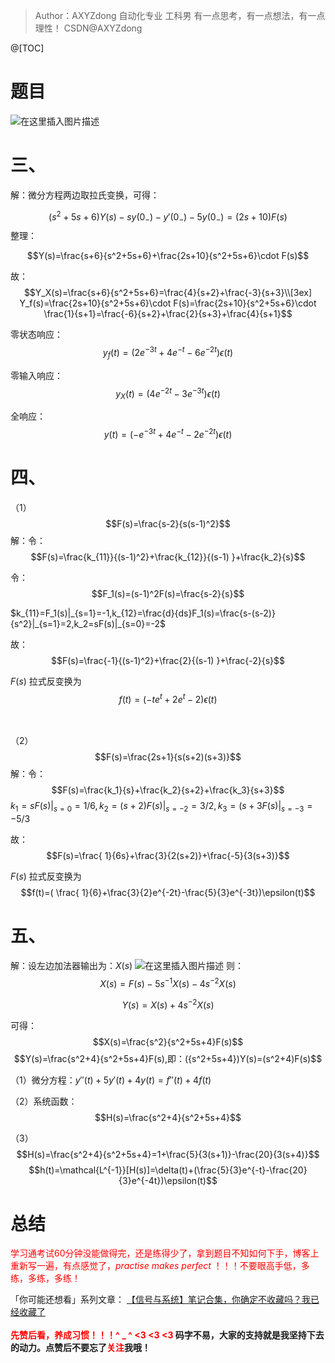 >Author：AXYZdong
>自动化专业 工科男
>有一点思考，有一点想法，有一点理性！
>CSDN@AXYZdong

@[TOC]
# 题目
![在这里插入图片描述](https://img-blog.csdnimg.cn/20200417214620128.png?x-oss-process=image/watermark,type_ZmFuZ3poZW5naGVpdGk,shadow_10,text_aHR0cHM6Ly9ibG9nLmNzZG4ubmV0L3FxXzQzMzI4MzEz,size_16,color_FFFFFF,t_70#pic_center)
# 三、
解：微分方程两边取拉氏变换，可得：

$$(s^2+5s+6)Y(s)-sy(0_{-})-y'(0_{-})-5y(0_{-})=(2s+10)F(s)$$
整理：

$$Y(s)=\frac{s+6}{s^2+5s+6}+\frac{2s+10}{s^2+5s+6}\cdot F(s)$$

故：$$Y_X(s)=\frac{s+6}{s^2+5s+6}=\frac{4}{s+2}+\frac{-3}{s+3}\\[3ex]
Y_f(s)=\frac{2s+10}{s^2+5s+6}\cdot F(s)=\frac{2s+10}{s^2+5s+6}\cdot \frac{1}{s+1}=\frac{-6}{s+2}+\frac{2}{s+3}+\frac{4}{s+1}$$

零状态响应：$$y_f(t)=(2e^{-3t}+4e^{-t}-6e^{-2t})\epsilon(t)$$

零输入响应：$$y_X(t)=( 4e^{-2t}-3e^{-3t})\epsilon(t)$$

全响应：$$y(t)=(-e^{-3t}+4e^{-t}-2e^{-2t})\epsilon(t)$$

# 四、
（1）$$F(s)=\frac{s-2}{s(s-1)^2}$$
解：令：$$F(s)=\frac{k_{11}}{(s-1)^2}+\frac{k_{12}}{(s-1) }+\frac{k_2}{s}$$

令：$$F_1(s)=(s-1)^2F(s)=\frac{s-2}{s}$$

$k_{11}=F_1(s)|_{s=1}=-1,k_{12}=\frac{d}{ds}F_1(s)=\frac{s-(s-2)}{s^2}|_{s=1}=2,k_2=sF(s)|_{s=0}=-2$

故：$$F(s)=\frac{-1}{(s-1)^2}+\frac{2}{(s-1) }+\frac{-2}{s}$$

$F(s)$ 拉式反变换为 $$f(t)=(-te^t+2e^t-2)\epsilon(t)$$





\
\
（2）$$F(s)=\frac{2s+1}{s(s+2)(s+3)}$$
解：令：$$F(s)=\frac{k_1}{s}+\frac{k_2}{s+2}+\frac{k_3}{s+3}$$
$k_1=sF(s)|_{s=0}=1/6,k_2=(s+2)F(s)|_{s=-2}=3/2,k_3=(s+3F(s)|_{s=-3}=-5/3$

故：$$F(s)=\frac{ 1}{6s}+\frac{3}{2(s+2)}+\frac{-5}{3(s+3)}$$

$F(s)$ 拉式反变换为 $$f(t)=( \frac{ 1}{6}+\frac{3}{2}e^{-2t}-\frac{5}{3}e^{-3t})\epsilon(t)$$

# 五、
解：设左边加法器输出为：$X(s)$
![在这里插入图片描述](https://img-blog.csdnimg.cn/20200417224445871.png?x-oss-process=image/watermark,type_ZmFuZ3poZW5naGVpdGk,shadow_10,text_aHR0cHM6Ly9ibG9nLmNzZG4ubmV0L3FxXzQzMzI4MzEz,size_16,color_FFFFFF,t_70#pic_center)
则：$$X(s)=F(s)-5s^{-1}X(s)-4s^{-2}X(s)$$




$$Y(s)=X(s)+4s^{-2}X(s)$$

可得：$$X(s)=\frac{s^2}{s^2+5s+4}F(s)$$
$$Y(s)=\frac{s^2+4}{s^2+5s+4}F(s),即：({s^2+5s+4})Y(s)=(s^2+4)F(s)$$

（1）微分方程：$y''(t)+5y'(t)+4y(t)=f''(t)+4f(t)$

（2）系统函数：$$H(s)=\frac{s^2+4}{s^2+5s+4}$$

（3）$$H(s)=\frac{s^2+4}{s^2+5s+4}=1+\frac{5}{3(s+1)}-\frac{20}{3(s+4)}$$
$$h(t)=\mathcal{L^{-1}}[H(s)]=\delta(t)+(\frac{5}{3}e^{-t}-\frac{20}{3}e^{-4t})\epsilon(t)$$
# 总结
 <font color=red> 学习通考试60分钟没能做得完，还是练得少了，拿到题目不知如何下手，博客上重新写一遍，有点感觉了，$practise$ $makes$ $perfect$ ！！！不要眼高手低，多练，多练，多练！</font>
<br>

「你可能还想看」系列文章：
[【信号与系统】笔记合集，你确定不收藏吗？我已经收藏了](https://axyzdong.blog.csdn.net/article/details/105909575)
\
\
 <strong> <font color=red><strong>先赞后看，养成习惯！！！^ _ ^ <3 <3 <3</font>
 码字不易，大家的支持就是我坚持下去的动力。点赞后不要忘了<font color=red>关注</font>我哦！
